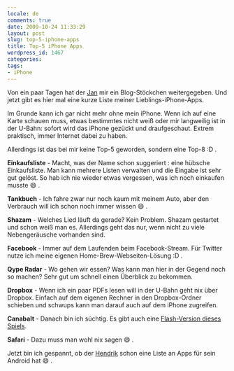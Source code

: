 ```yaml
---
locale: de
comments: true
date: 2009-10-24 11:33:29
layout: post
slug: top-5-iphone-apps
title: Top-5 iPhone Apps
wordpress_id: 1467
categories:
tags:
- iPhone
---
```


Von ein paar Tagen hat der
[Jan](http://www.blogadresse.de/2009/10/11/meine-top-5-apps-inkl-stoeckchen/)
mir ein Blog-Stöckchen weitergegeben.  Und jetzt gibt es hier mal eine kurze
Liste meiner Lieblings-iPhone-Apps.

Im Grunde kann ich gar nicht mehr ohne mein iPhone. Wenn ich auf eine Karte
schauen muss, etwas bestimmtes nicht weiß oder mir langweilig ist in der
U-Bahn: sofort wird das iPhone gezückt und draufgeschaut. Extrem praktisch,
immer Internet dabei zu haben.

Allerdings ist das bei mir keine Top-5 geworden, sondern eine Top-8 :D .

**Einkaufsliste** - Macht, was der Name schon suggeriert : eine hübsche
Einkaufsliste. Man kann mehrere Listen verwalten und die Eingabe ist sehr gut
gelöst. So hab ich nie wieder etwas vergessen, was ich noch einkaufen musste :smile: 
.

**Tankbuch** - Ich fahre zwar nur noch kaum mit meinem Auto, aber den Verbrauch
will ich schon noch immer wissen :smile: .

**Shazam** - Welches Lied läuft da gerade? Kein Problem. Shazam gestartet und
schon weiß man es. Allerdings geht das nur, wenn nicht zu viele Nebengeräusche
vorhanden sind.

**Facebook** - Immer auf dem Laufenden beim Facebook-Stream. Für Twitter nutze
ich meine eigenen Home-Brew-Webseiten-Lösung :D .

**Qype Radar** - Wo gehen wir essen? Was kann man hier in der Gegend noch so
machen? Sehr gut um schnell einen Überblick zu bekommen.

**Dropbox** - Wenn ich ein paar PDFs lesen will in der U-Bahn geht nix über
Dropbox. Einfach auf dem eigenen Rechner in den Dropbox-Ordner schieben und
schwups kann man darauf auch auf dem iPhone zugreifen.

**Canabalt** - Danach bin ich süchtig. Es gibt auch eine 
[Flash-Version dieses Spiels](http://canabalt.com/).

**Safari** - Dazu muss man wohl nix sagen :smile: .

Jetzt bin ich gespannt, ob der [Hendrik](http://icanmakeit.de) schon eine Liste
an Apps für sein Android hat :smile: .

